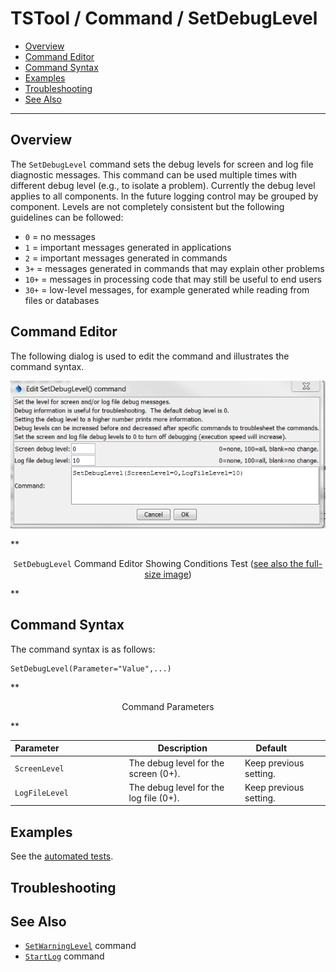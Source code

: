 # TSTool / Command / SetDebugLevel #

* [Overview](#overview)
* [Command Editor](#command-editor)
* [Command Syntax](#command-syntax)
* [Examples](#examples)
* [Troubleshooting](#troubleshooting)
* [See Also](#see-also)

-------------------------

## Overview ##

The `SetDebugLevel` command sets the debug levels for screen and log file diagnostic messages.
This command can be used multiple times with different debug level (e.g., to isolate a problem).
Currently the debug level applies to all components.
In the future logging control may be grouped by component.
Levels are not completely consistent but the following guidelines can be followed:

* `0` = no messages
* `1` = important messages generated in applications
* `2` = important messages generated in commands
* `3+` = messages generated in commands that may explain other problems
* `10+` = messages in processing code that may still be useful to end users
* `30+` = low-level messages, for example generated while reading from files or databases

## Command Editor ##

The following dialog is used to edit the command and illustrates the command syntax.

![SetDebugLevel](SetDebugLevel.png)

**<p style="text-align: center;">
`SetDebugLevel` Command Editor Showing Conditions Test (<a href="../SetDebugLevel.png">see also the full-size image</a>)
</p>**

## Command Syntax ##

The command syntax is as follows:

```text
SetDebugLevel(Parameter="Value",...)
```
**<p style="text-align: center;">
Command Parameters
</p>**

| **Parameter**&nbsp;&nbsp;&nbsp;&nbsp;&nbsp;&nbsp;&nbsp;&nbsp;&nbsp;&nbsp;&nbsp;&nbsp;&nbsp;&nbsp;&nbsp;&nbsp;&nbsp;&nbsp;&nbsp;&nbsp;&nbsp;&nbsp;&nbsp;&nbsp;&nbsp;&nbsp; | **Description** | **Default**&nbsp;&nbsp;&nbsp;&nbsp;&nbsp;&nbsp;&nbsp;&nbsp;&nbsp;&nbsp; |
| --------------|-----------------|----------------- |
|`ScreenLevel`|The debug level for the screen (0+).|Keep previous setting.|
|`LogFileLevel`|The debug level for the log file (0+).|Keep previous setting.|

## Examples ##

See the [automated tests](https://github.com/OpenCDSS/cdss-app-tstool-test/tree/master/test/regression/commands/general/SetDebugLevel).

## Troubleshooting ##

## See Also ##

* [`SetWarningLevel`](../SetWarningLevel/SetWarningLevel.md) command
* [`StartLog`](../StartLog/StartLog.md) command
